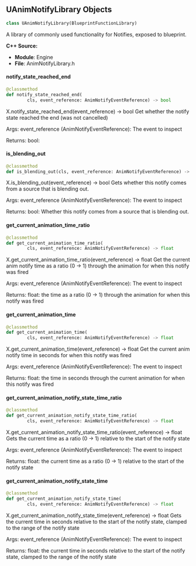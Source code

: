 ## UAnimNotifyLibrary Objects

```python
class UAnimNotifyLibrary(BlueprintFunctionLibrary)
```

A library of commonly used functionality for Notifies, exposed to blueprint.

**C++ Source:**

- **Module**: Engine
- **File**: AnimNotifyLibrary.h

<a id="unreal.UAnimNotifyLibrary.notify_state_reached_end"></a>

#### notify_state_reached_end

```python
@classmethod
def notify_state_reached_end(
        cls, event_reference: AnimNotifyEventReference) -> bool
```

X.notify_state_reached_end(event_reference) -> bool
Get whether the notify state reached the end (was not cancelled)

Args:
    event_reference (AnimNotifyEventReference): The event to inspect

Returns:
    bool:

<a id="unreal.UAnimNotifyLibrary.is_blending_out"></a>

#### is_blending_out

```python
@classmethod
def is_blending_out(cls, event_reference: AnimNotifyEventReference) -> bool
```

X.is_blending_out(event_reference) -> bool
Gets whether this notify comes from a source that is blending out.

Args:
    event_reference (AnimNotifyEventReference): The event to inspect

Returns:
    bool: Whether this notify comes from a source that is blending out.

<a id="unreal.UAnimNotifyLibrary.get_current_animation_time_ratio"></a>

#### get_current_animation_time_ratio

```python
@classmethod
def get_current_animation_time_ratio(
        cls, event_reference: AnimNotifyEventReference) -> float
```

X.get_current_animation_time_ratio(event_reference) -> float
Get the current anim notify time as a ratio (0 -> 1) through the animation for when this notify was fired

Args:
    event_reference (AnimNotifyEventReference): The event to inspect

Returns:
    float: the time as a ratio (0 -> 1) through the animation for when this notify was fired

<a id="unreal.UAnimNotifyLibrary.get_current_animation_time"></a>

#### get_current_animation_time

```python
@classmethod
def get_current_animation_time(
        cls, event_reference: AnimNotifyEventReference) -> float
```

X.get_current_animation_time(event_reference) -> float
Get the current anim notify time in seconds for when this notify was fired

Args:
    event_reference (AnimNotifyEventReference): The event to inspect

Returns:
    float: the time in seconds through the current animation for when this notify was fired

<a id="unreal.UAnimNotifyLibrary.get_current_animation_notify_state_time_ratio"></a>

#### get_current_animation_notify_state_time_ratio

```python
@classmethod
def get_current_animation_notify_state_time_ratio(
        cls, event_reference: AnimNotifyEventReference) -> float
```

X.get_current_animation_notify_state_time_ratio(event_reference) -> float
Gets the current time as a ratio (0 -> 1) relative to the start of the notify state

Args:
    event_reference (AnimNotifyEventReference): The event to inspect

Returns:
    float: the current time as a ratio (0 -> 1) relative to the start of the notify state

<a id="unreal.UAnimNotifyLibrary.get_current_animation_notify_state_time"></a>

#### get_current_animation_notify_state_time

```python
@classmethod
def get_current_animation_notify_state_time(
        cls, event_reference: AnimNotifyEventReference) -> float
```

X.get_current_animation_notify_state_time(event_reference) -> float
Gets the current time in seconds relative to the start of the notify state, clamped to the range of the notify
state

Args:
    event_reference (AnimNotifyEventReference): The event to inspect

Returns:
    float: the current time in seconds relative to the start of the notify state, clamped to the range of the notify state

<a id="unreal.UAnimNotifyMirrorInspectionLibrary"></a>